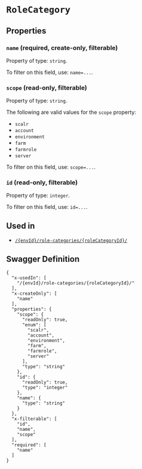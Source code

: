 # `RoleCategory` #







## Properties ##

### `name` (required, create-only, filterable) ###




Property of type: `string`.


To filter on this field, use: `name=...`.


### `scope` (read-only, filterable) ###




Property of type: `string`.

 
The following are valid values for the `scope` property:
  + `scalr`
  + `account`
  + `environment`
  + `farm`
  + `farmrole`
  + `server`

To filter on this field, use: `scope=...`.


### `id` (read-only, filterable) ###




Property of type: `integer`.


To filter on this field, use: `id=...`.




## Used in ##

  + [`/{envId}/role-categories/{roleCategoryId}/`](./../rest/api/user/v1/{envId}/role-categories/{roleCategoryId}/)

## Swagger Definition ##

    {
      "x-usedIn": [
        "/{envId}/role-categories/{roleCategoryId}/"
      ], 
      "x-createOnly": [
        "name"
      ], 
      "properties": {
        "scope": {
          "readOnly": true, 
          "enum": [
            "scalr", 
            "account", 
            "environment", 
            "farm", 
            "farmrole", 
            "server"
          ], 
          "type": "string"
        }, 
        "id": {
          "readOnly": true, 
          "type": "integer"
        }, 
        "name": {
          "type": "string"
        }
      }, 
      "x-filterable": [
        "id", 
        "name", 
        "scope"
      ], 
      "required": [
        "name"
      ]
    }
